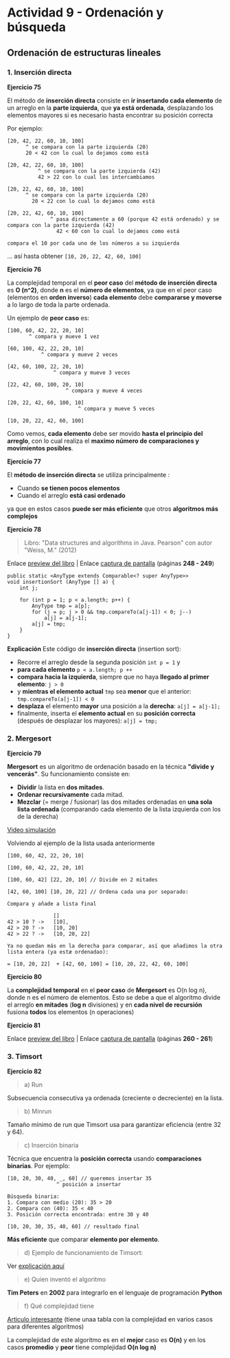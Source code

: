 # Actividad 9 - Ordenación y búsqueda


## Ordenación de estructuras lineales

### 1. Inserción directa

**Ejercicio 75**

El método de **inserción directa** consiste en **ir insertando cada elemento** de un arreglo en la **parte izquierda**, que **ya está ordenada**, desplazando los elementos mayores si es necesario hasta encontrar su posición correcta

Por ejemplo:

```
[20, 42, 22, 60, 10, 100]
      ^ se compara con la parte izquierda (20)
      20 < 42 con lo cual lo dejamos como está

[20, 42, 22, 60, 10, 100]
          ^ se compara con la parte izquierda (42)
          42 > 22 con lo cual los intercambiamos

[20, 22, 42, 60, 10, 100]
      ^ se compara con la parte izquierda (20)
        20 < 22 con lo cual lo dejamos como está

[20, 22, 42, 60, 10, 100]
              ^ pasa directamente a 60 (porque 42 está ordenado) y se compara con la parte izquierda (42)
                42 < 60 con lo cual lo dejamos como está

compara el 10 por cada uno de los números a su izquierda
```
... así hasta obtener ```[10, 20, 22, 42, 60, 100]```

**Ejercicio 76**

La complejidad temporal en el **peor caso** del **método de inserción directa** es **O (n^2)**, donde **n** es el **número de elementos**, ya que en el peor caso (elementos en **orden inverso**) **cada elemento** debe **compararse y moverse** a lo largo de toda la parte ordenada.

Un ejemplo de **peor caso** es:

```
[100, 60, 42, 22, 20, 10]
       ^ compara y mueve 1 vez

[60, 100, 42, 22, 20, 10]
           ^ compara y mueve 2 veces

[42, 60, 100, 22, 20, 10]
               ^ compara y mueve 3 veces

[22, 42, 60, 100, 20, 10]
                   ^ compara y mueve 4 veces

[20, 22, 42, 60, 100, 10]
                       ^ compara y mueve 5 veces

[10, 20, 22, 42, 60, 100]
```

Como vemos, **cada elemento** debe ser movido **hasta el principio del arreglo**, con lo cual realiza el **maximo número de comparaciones y movimientos posibles**.

**Ejercicio 77**

El **método de inserción directa** se utiliza principalmente :

- Cuando **se tienen pocos elementos**
- Cuando el arreglo **está casi ordenado**

ya que en estos casos **puede ser más eficiente** que otros **algoritmos más complejos**

**Ejercicio 78**

> Libro: "Data structures and algorithms in Java. Pearson" con autor "Weiss, M." (2012)

Enlace [preview del libro](https://archive.org/details/datastructuresal0000weis_f2o8/page/248/mode/2up?q=sorting) | Enlace [captura de pantalla](https://github.com/user-attachments/assets/7a5d78e7-584c-400b-9ce8-9d94c890e11d) (páginas **248 - 249**)

```
public static <AnyType extends Comparable<? super AnyType>>
void insertionSort (AnyType [] a) {
    int j;

    for (int p = 1; p < a.length; p++) {
        AnyType tmp = a[p];
        for (j = p; j > 0 && tmp.compareTo(a[j-1]) < 0; j--)
            a[j] = a[j-1];
        a[j] = tmp;
    }
}
```

**Explicación** Este código de **inserción directa** (insertion sort):
- Recorre el arreglo desde la segunda posición `int p = 1` y
- **para cada elemento** `p < a.length; p ++`
- **compara hacia la izquierda**, siempre que no haya **llegado al primer elemento**: `j > 0`
- y **mientras el elemento actual** `tmp` sea **menor** que el anterior: `tmp.compareTo(a[j-1]) < 0`
- **desplaza** el elemento **mayor** una posición a la **derecha**: `a[j] = a[j-1];`
- finalmente, inserta el **elemento actual** en su **posición correcta** (después de desplazar los mayores): `a[j] = tmp;`


### 2. Mergesort

**Ejercicio 79**

**Mergesort** es un algoritmo de ordenación basado en la técnica **"divide y vencerás"**. Su funcionamiento consiste en:

- **Dividir** la lista en **dos mitades**.
- **Ordenar recursivamente** cada mitad.
- **Mezclar** (= merge / fusionar) las dos mitades ordenadas en **una sola lista ordenada** (comparando cada elemento de la lista izquierda con los de la derecha)

[Video simulación](https://www.youtube.com/watch?v=5Z9dn2WTg9o)

Volviendo al ejemplo de la lista usada anteriormente

`[100, 60, 42, 22, 20, 10]`

```
[100, 60, 42, 22, 20, 10]

[100, 60, 42] [22, 20, 10] // Divide en 2 mitades

[42, 60, 100] [10, 20, 22] // Ordena cada una por separado:

Compara y añade a lista final

               []
42 > 10 ? ->   [10],
42 > 20 ? ->   [10, 20]
42 > 22 ? ->   [10, 20, 22]

Ya no quedan más en la derecha para comparar, así que añadimos la otra lista entera (ya estæ ordenadao):

= [10, 20, 22]  + [42, 60, 100] = [10, 20, 22, 42, 60, 100]
```

**Ejercicio 80**

La **complejidad temporal** en el **peor caso** de **Mergesort** es O(n log n), donde n es el número de elementos.
Esto se debe a que el algoritmo divide el arreglo **en mitades** (**log n** divisiones) y en **cada nivel de recursión** fusiona **todos** los elementos (n operaciones)


**Ejercicio 81**

Enlace [preview del libro](https://archive.org/details/datastructuresal0000weis_f2o8/page/258/mode/2up?q=sorting) | Enlace [captura de pantalla](https://github.com/user-attachments/assets/8ed04922-48bd-4d63-aad9-71da02413e5c) (páginas **260 - 261**)


### 3. Timsort

**Ejercicio 82**

> a) Run

Subsecuencia consecutiva ya ordenada (creciente o decreciente) en la lista.

> b) Minrun

Tamaño mínimo de run que Timsort usa para garantizar eficiencia (entre 32 y 64).

> c) Inserción binaria

Técnica que encuentra la **posición correcta** usando **comparaciones binarias**. Por ejemplo:

```
[10, 20, 30, 40, _, 60] // queremos insertar 35
                ^ posición a insertar

Búsqueda binaria:
1. Compara con medio (20): 35 > 20
2. Compara con (40): 35 < 40
3. Posición correcta encontrada: entre 30 y 40

[10, 20, 30, 35, 40, 60] // resultado final
```

**Más eficiente** que comparar **elemento por elemento**.

> d) Ejemplo de funcionamiento de Timsort:

Ver [explicación aquí](timsort.md)


> e) Quien inventó el algoritmo

**Tim Peters** en **2002** para integrarlo en el lenguaje de programación **Python**

> f) Qué complejidad tiene

[Articulo interesante](https://medium.com/@rylanbauermeister/understanding-timsort-191c758a42f3) (tiene unaa tabla con la complejidad en varios casos para diferentes algoritmos)

La complejidad de este algoritmo es en el **mejor** caso es **O(n)** y en los casos **promedio** y **peor** tiene complejidad **O(n log n)**
